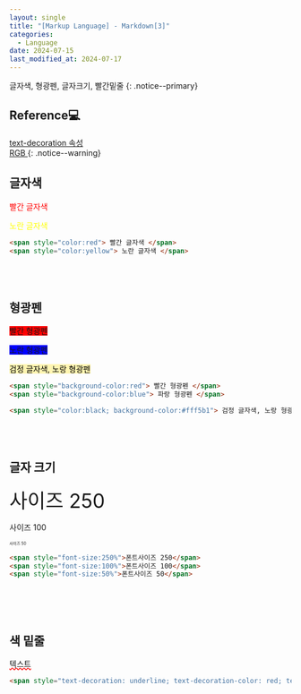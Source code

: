 ```yaml
---
layout: single
title: "[Markup Language] - Markdown[3]"
categories:
  - Language
date: 2024-07-15
last_modified_at: 2024-07-17
---
```


글자색, 형광펜, 글자크기, 빨간밑줄 
{: .notice--primary}

## Reference💻

 [ text-decoration 속성][1]<br>
 [ RGB ][2]
{: .notice--warning}

## 글자색

<span style="color:red"> 빨간 글자색 </span> 

<span style="color:yellow"> 노란 글자색 </span>

```html
<span style="color:red"> 빨간 글자색 </span> 
<span style="color:yellow"> 노란 글자색 </span>

```
<br>

<br>

## 형광펜

<span style="background-color:red"> 빨간 형광펜 </span>

<span style="background-color:blue"> 노란 형광펜 </span>

<span style="color:black; background-color:#fff5b1"> 검정 글자색, 노랑 형광펜 </span>

```html
<span style="background-color:red"> 빨간 형광펜 </span>
<span style="background-color:blue"> 파랑 형광펜 </span>

<span style="color:black; background-color:#fff5b1"> 검정 글자색, 노랑 형광펜 </span>
```
<br>

<br>

## 글자 크기

<span style="font-size:250%">사이즈 250</span>  

<span style="font-size:100%">사이즈 100</span>  

<span style="font-size:50%">사이즈 50</span>  

```html
<span style="font-size:250%">폰트사이즈 250</span>  
<span style="font-size:100%">폰트사이즈 100</span>  
<span style="font-size:50%">폰트사이즈 50</span>  
```
<br>

<br>

<br>


## 색 밑줄 

<span style="text-decoration: underline; text-decoration-color: red; text-decoration-style: wavy">텍스트</span>

```html
<span style="text-decoration: underline; text-decoration-color: red; text-decoration-style: wavy">텍스트</span>
```
<br>

<br>

<br>




[1]:<https://codingeverybody.kr/css-text-decoration-%ec%86%8d%ec%84%b1/> "https://codingeverybody.kr/css-text-decoration-속성"
[2]:<https://www.rapidtables.com/web/color/RGB_Color.html>
